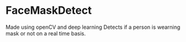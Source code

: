 # FaceMaskDetect 
Made using openCV and deep learning
Detects if a person is wearning mask or not on a real time basis.

